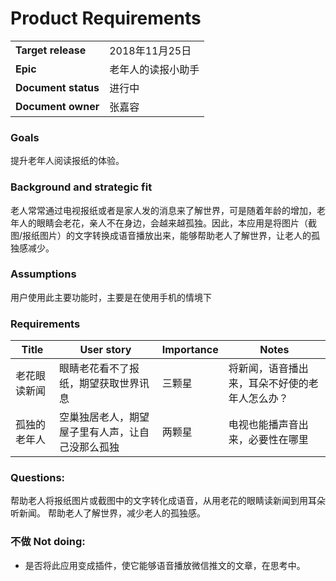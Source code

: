 # Product  Requirements

|               |               |
| ------------- | ------------- |
| **Target release**  | 2018年11月25日  |
| **Epic**  | 老年人的读报小助手  |
| **Document status**  | 进行中  |
| **Document owner**  | 张嘉容  |


### Goals
提升老年人阅读报纸的体验。

### Background and strategic fit
老人常常通过电视报纸或者是家人发的消息来了解世界，可是随着年龄的增加，老年人的眼睛会老花，亲人不在身边，会越来越孤独。因此，本应用是将图片（截图/报纸图片）的文字转换成语音播放出来，能够帮助老人了解世界，让老人的孤独感减少。

### Assumptions 
用户使用此主要功能时，主要是在使用手机的情境下

### Requirements
| **Title**   |    **User story**   |  **Importance**|     **Notes**    |
| ------------- | ------------- |------------- |------------- |
| 老花眼读新闻 | 眼睛老花看不了报纸，期望获取世界讯息  | 三颗星  |  将新闻，语音播出来，耳朵不好使的老年人怎么办？   |
|孤独的老年人|空巢独居老人，期望屋子里有人声，让自己没那么孤独|两颗星|电视也能播声音出来，必要性在哪里|


### Questions: 

帮助老人将报纸图片或截图中的文字转化成语音，从用老花的眼睛读新闻到用耳朵听新闻。
帮助老人了解世界，减少老人的孤独感。

### 不做 Not doing: 
- 是否将此应用变成插件，使它能够语音播放微信推文的文章，在思考中。

